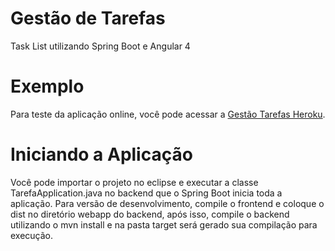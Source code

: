 # Gestão de Tarefas

Task List utilizando Spring Boot e Angular 4

# Exemplo

Para teste da aplicação online, você pode acessar a [Gestão Tarefas Heroku](https://gestao-tarefa.herokuapp.com/).

# Iniciando a Aplicação

Você pode importar o projeto no eclipse e executar a classe TarefaApplication.java no backend que o Spring Boot inicia toda a aplicação. Para versão de desenvolvimento, compile o frontend e coloque o dist no diretório webapp do backend, após isso, compile o backend utilizando o mvn install e na pasta target será gerado sua compilação para execução.